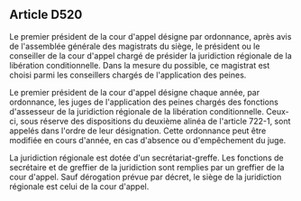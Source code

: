 Article D520
----
Le premier président de la cour d'appel désigne par ordonnance, après avis de
l'assemblée générale des magistrats du siège, le président ou le conseiller de
la cour d'appel chargé de présider la juridiction régionale de la libération
conditionnelle. Dans la mesure du possible, ce magistrat est choisi parmi les
conseillers chargés de l'application des peines.

Le premier président de la cour d'appel désigne chaque année, par ordonnance,
les juges de l'application des peines chargés des fonctions d'assesseur de la
juridiction régionale de la libération conditionnelle. Ceux-ci, sous réserve des
dispositions du deuxième alinéa de l'article 722-1, sont appelés dans l'ordre de
leur désignation. Cette ordonnance peut être modifiée en cours d'année, en cas
d'absence ou d'empêchement du juge.

La juridiction régionale est dotée d'un secrétariat-greffe. Les fonctions de
secrétaire et de greffier de la juridiction sont remplies par un greffier de la
cour d'appel. Sauf dérogation prévue par décret, le siège de la juridiction
régionale est celui de la cour d'appel.
